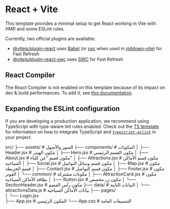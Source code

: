 # React + Vite

This template provides a minimal setup to get React working in Vite with HMR and some ESLint rules.

Currently, two official plugins are available:

- [@vitejs/plugin-react](https://github.com/vitejs/vite-plugin-react/blob/main/packages/plugin-react) uses [Babel](https://babeljs.io/) (or [oxc](https://oxc.rs) when used in [rolldown-vite](https://vite.dev/guide/rolldown)) for Fast Refresh
- [@vitejs/plugin-react-swc](https://github.com/vitejs/vite-plugin-react/blob/main/packages/plugin-react-swc) uses [SWC](https://swc.rs/) for Fast Refresh

## React Compiler

The React Compiler is not enabled on this template because of its impact on dev & build performances. To add it, see [this documentation](https://react.dev/learn/react-compiler/installation).

## Expanding the ESLint configuration

If you are developing a production application, we recommend using TypeScript with type-aware lint rules enabled. Check out the [TS template](https://github.com/vitejs/vite/tree/main/packages/create-vite/template-react-ts) for information on how to integrate TypeScript and [`typescript-eslint`](https://typescript-eslint.io) in your project.


src/
├── assets/                     # الصور والأصول
├── components/                 # المكونات
│   ├── Header.jsx             # مكون الهيدر
│   ├── Hero.jsx              # مكون القسم الرئيسي
│   ├── About.jsx             # مكون قسم "عن كلباء"
│   ├── Attractions.jsx       # مكون قسم الأماكن السياحية
│   ├── Social.jsx            # مكون قسم وسائل التواصل
│   ├── Map.jsx              # مكون قسم الخريطة
│   ├── Contact.jsx           # مكون قسم التواصل
│   ├── Footer.jsx            # مكون الفوتر
│   └── common/               # مكونات مشتركة
│       ├── AttractionCard.jsx # مكون بطاقة الأماكن السياحية
│       ├── Button.jsx        # مكون زر مخصص
│       └── SectionHeader.jsx # مكون رأس القسم
├── data/                      # البيانات الثابتة
│   └── attractionsData.js     # بيانات الأماكن السياحية
├── pages/                     
│   └── Login.jsx    
├── App.jsx                    # المكون الرئيسي
└── App.css                    # التنسيقات العامة